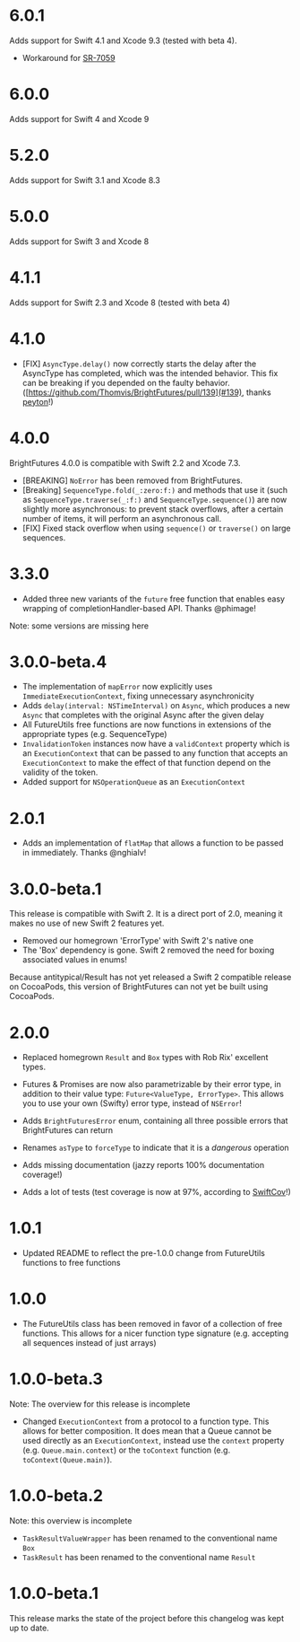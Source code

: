 # 6.0.1
Adds support for Swift 4.1 and Xcode 9.3 (tested with beta 4).

- Workaround for [SR-7059](https://bugs.swift.org/browse/SR-7059)

# 6.0.0
Adds support for Swift 4 and Xcode 9

# 5.2.0
Adds support for Swift 3.1 and Xcode 8.3

# 5.0.0
Adds support for Swift 3 and Xcode 8

# 4.1.1
Adds support for Swift 2.3 and Xcode 8 (tested with beta 4)

# 4.1.0
- [FIX] `AsyncType.delay()` now correctly starts the delay after the AsyncType has completed, which was the intended behavior. This fix can be breaking if you depended on the faulty behavior. ([https://github.com/Thomvis/BrightFutures/pull/139](#139), thanks [peyton](https://github.com/peyton)!)

# 4.0.0
BrightFutures 4.0.0 is compatible with Swift 2.2 and Xcode 7.3.

- [BREAKING] `NoError` has been removed from BrightFutures.
- [Breaking] `SequenceType.fold(_:zero:f:)` and methods that use it (such as `SequenceType.traverse(_:f:)` and `SequenceType.sequence()`) are now slightly more asynchronous: to prevent stack overflows, after a certain number of items, it will perform an asynchronous call.
- [FIX] Fixed stack overflow when using `sequence()` or `traverse()` on large sequences.

# 3.3.0
- Added three new variants of the `future` free function that enables easy wrapping of completionHandler-based API. Thanks @phimage!

Note: some versions are missing here

# 3.0.0-beta.4
- The implementation of `mapError` now explicitly uses `ImmediateExecutionContext`, fixing unnecessary asynchronicity
- Adds `delay(interval: NSTimeInterval)` on `Async`, which produces a new `Async` that completes with the original Async after the given delay
- All FutureUtils free functions are now functions in extensions of the appropriate types (e.g. SequenceType)
- `InvalidationToken` instances now have a `validContext` property which is an `ExecutionContext` that can be passed to any function that accepts an `ExecutionContext` to make the effect of that function depend on the validity of the token.
- Added support for `NSOperationQueue` as an `ExecutionContext`

# 2.0.1
- Adds an implementation of `flatMap` that allows a function to be passed in immediately. Thanks @nghialv!

# 3.0.0-beta.1
This release is compatible with Swift 2. It is a direct port of 2.0, meaning it makes no use of new Swift 2 features yet.

- Removed our homegrown 'ErrorType' with Swift 2's native one
- The 'Box' dependency is gone. Swift 2 removed the need for boxing associated values in enums!

Because antitypical/Result has not yet released a Swift 2 compatible release on CocoaPods, this version of BrightFutures can not yet be built using CocoaPods.

# 2.0.0
- Replaced homegrown `Result` and `Box` types with Rob Rix' excellent types.
- Futures & Promises are now also parametrizable by their error type, in addition to their value type: `Future<ValueType, ErrorType>`. This allows you to use your own (Swifty) error type, instead of `NSError`!
- Adds `BrightFuturesError` enum, containing all three possible errors that BrightFutures can return
- Renames `asType` to `forceType` to indicate that it is a _dangerous_ operation

- Adds missing documentation (jazzy reports 100% documentation coverage!)
- Adds a lot of tests (test coverage is now at 97%, according to [SwiftCov](https://github.com/realm/SwiftCov)!)

# 1.0.1
- Updated README to reflect the pre-1.0.0 change from FutureUtils functions to free functions

# 1.0.0
- The FutureUtils class has been removed in favor of a collection of free functions. This allows for a nicer function type signature (e.g. accepting all sequences instead of just arrays)

# 1.0.0-beta.3
Note: The overview for this release is incomplete
- Changed `ExecutionContext` from a protocol to a function type. This allows for better composition. It does mean that a Queue cannot be used directly as an `ExecutionContext`, instead use the `context` property (e.g. `Queue.main.context`) or the `toContext` function (e.g. `toContext(Queue.main)`).

# 1.0.0-beta.2
Note: this overview is incomplete
- `TaskResultValueWrapper` has been renamed to the conventional name `Box`
- `TaskResult` has been renamed to the conventional name `Result`

# 1.0.0-beta.1
This release marks the state of the project before this changelog was kept up to date.
